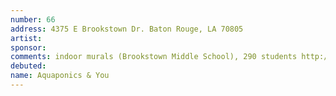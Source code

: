 ```yaml
---
number: 66
address: 4375 E Brookstown Dr. Baton​ ​Rouge,​ ​LA​ ​70805
artist:
sponsor:
comments: indoor murals (Brookstown Middle School), 290 students http://louisianaschools.com/schools/17146#about-our-school
debuted:
name: Aquaponics & You
---
```

